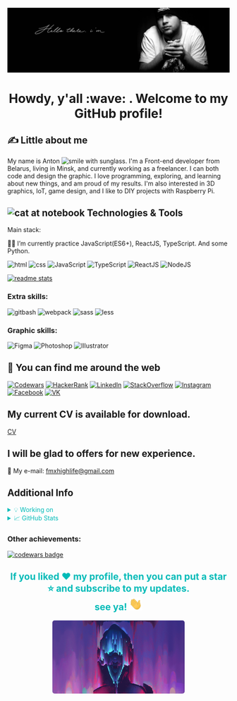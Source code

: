 [![Header](assets/images/header.gif)](https://knnfmx.github.io/rsschool-cv)

<h1 align='center'>Howdy, y'all  :wave: . Welcome to my GitHub profile!</h1>

## &#x270d; Little about me 


My name is Anton <img src="https://emojis.slackmojis.com/emojis/images/1531849430/4246/blob-sunglasses.gif?1531849430" alt="smile with sunglass" width="30">. I'm a Front-end developer from Belarus, living in Minsk, and currently working as a freelancer. I can both code and design the graphic. I love programming, exploring, and learning about new things, and am proud of my results. I'm also interested in 3D graphics, IoT, game design, and I like to DIY projects with Raspberry Pi.

## <img src="https://media.giphy.com/media/WUlplcMpOCEmTGBtBW/giphy.gif" alt="cat at notebook" width="30"> Technologies & Tools


Main stack:


👨‍🎓 I’m currently practice JavaScript(ES6+), ReactJS, TypeScript. And some Python.


![html](https://img.shields.io/badge/-html5-d7f100?style=for-the-badge&logo=html5&logoColor=0d1117)
![css](https://img.shields.io/badge/-css3-d7f100?style=for-the-badge&logo=css3&logoColor=0d1117)
![JavaScript](https://img.shields.io/badge/-JavaScript-d7f100?style=for-the-badge&logo=javascript&logoColor=0d1117)
![TypeScript](https://img.shields.io/badge/-TypeScript-00bbb8?style=for-the-badge&logo=typescript&logoColor=0d1117)
![ReactJS](https://img.shields.io/badge/-React-00bbb8?style=for-the-badge&logo=React&logoColor=0d1117)
![NodeJS](https://img.shields.io/badge/-Node.JS-00bbb8?style=for-the-badge&logo=Node.js&logoColor=0d1117)


<p>
  <a href="https://github.com/knnfmx">
    <img src="https://github-readme-stats.vercel.app/api/top-langs/?username=knnfmx&layout=compact&theme=highcontrast" alt="readme stats"/>
  </a>
</p>


### Extra skills:


![gitbash](https://img.shields.io/badge/-Gitbash-0d1117?style=for-the-badge&logo=git&logoColor)
![webpack](https://img.shields.io/badge/-webpack-0d1117?style=for-the-badge&logo=webpack&logoColor)
![sass](https://img.shields.io/badge/-sass-0d1117?style=for-the-badge&logo=sass&logoColor)
![less](https://img.shields.io/badge/-less-0d1117?style=for-the-badge&logo=less&logoColor)


### Graphic skills:


![Figma](https://img.shields.io/badge/-figma-0d1117?style=for-the-badge&logo=Figma)
![Photoshop](https://img.shields.io/badge/-PhotoShop-0d1117?style=for-the-badge&logo=adobePhotoShop)
![Illustrator](https://img.shields.io/badge/-Illustrator-0d1117?style=for-the-badge&logo=adobeIllustrator)


## 🖖 You can find me around the web


[![Codewars](https://img.shields.io/badge/-Codewars-d7f100?style=for-the-badge&logo=codewars&logoColor=0d1117)](https://www.codewars.com/users/knnfmx)
[![HackerRank](https://img.shields.io/badge/-hackerrank-d7f100?style=for-the-badge&logo=hackerrank&logoColor=0d1117)](https://www.hackerrank.com/knnfmx)
[![LinkedIn](https://img.shields.io/badge/-LinkedIn-d7f100?style=for-the-badge&logo=linkedIn&logoColor=0d1117)](https://www.linkedin.com/in/knnfmx/)
[![StackOverflow](https://img.shields.io/badge/-StackOverflow-d7f100?style=for-the-badge&logo=stackoverflow&logoColor=0d1117)](https://stackexchange.com/users/20613866/kennyfmx)
[![Instagram](https://img.shields.io/badge/-Instagram-00bbb8?style=for-the-badge&logo=instagram&logoColor=0d1117)](https://instagram.com/kennyfmx)
[![Facebook](https://img.shields.io/badge/-Facebook-00bbb8?style=for-the-badge&logo=facebook&logoColor=0d1117)](https://www.facebook.com/Kennyfmx)
[![VK](https://img.shields.io/badge/-vkontakte-00bbb8?style=for-the-badge&logo=vk&logoColor=0d1117)](https://vk.com/kennyfmx)

## My current CV is available for download.


[CV](assets/CV-2023n.pdf)

## I will be glad to offers for new experience. 


<p>📧 My e-mail:
  <a href="mailto:fmxhighlife@gmail.com">fmxhighlife@gmail.com</a>
</p>

## Additional Info
<details>
  <summary style="color: #00bbb8"> 💡 Working on </summary>
  <br>
  <p align="center">
    <a href="https://github.com/knnfmx/south-park-phone-destroyer">
      <img src="https://github-readme-stats.vercel.app/api/pin/?username=knnfmx&repo=south-park-phone-destroyer&show_owner=true&theme=highcontrast" alt="readme work on"/>
    </a>
  </p>
</details>


<details>
  <summary style="color: #00bbb8"> &#x1f4c8; GitHub Stats </summary>
  <br>
  <p align="center">
    <a href="https://github.com/knnfmx">
      <img src="https://github-readme-stats.vercel.app/api?username=knnfmx&count_private=true&show_icons=true&theme=highcontrast" alt="readme stats"/>
    </a>
  </p>
</details>


### Other achievements:

<a href="https://www.codewars.com/users/knnfmx">
  <img src="https://www.codewars.com/users/knnfmx/badges/small" alt="codewars badge">
</a>


<h2 align="center" style="color: #00bbb8">If you liked ❤️ my profile, then you can put a star ⭐ and subscribe to my updates. <br> see ya! 
  <img src="assets/images/wave-hand.gif" alt="shake hand" width="30">
</h2>
<p align="center">
  <img width="300" src="assets/images/cyberpunk-glitch.gif" alt="cyber-punk img" style="border-radius:5px">
</p>

